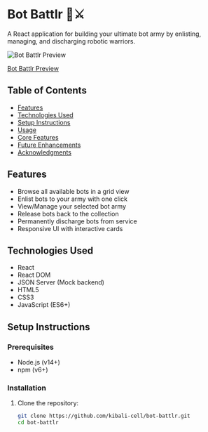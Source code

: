 # Bot Battlr 🤖⚔️

A React application for building your ultimate bot army by enlisting, managing, and discharging robotic warriors.

![Bot Battlr Preview](https://bot-battlr-sepia.vercel.app/) 

[Bot Battlr Preview]([https://example.com](https://bot-battlr-sepia.vercel.app/))

## Table of Contents
- [Features](#features)
- [Technologies Used](#technologies-used)
- [Setup Instructions](#setup-instructions)
- [Usage](#usage)
- [Core Features](#core-features)
- [Future Enhancements](#future-enhancements)
- [Acknowledgments](#acknowledgments)

## Features
- Browse all available bots in a grid view
- Enlist bots to your army with one click
- View/Manage your selected bot army
- Release bots back to the collection
- Permanently discharge bots from service
- Responsive UI with interactive cards

## Technologies Used
- React
- React DOM
- JSON Server (Mock backend)
- HTML5
- CSS3
- JavaScript (ES6+)

## Setup Instructions

### Prerequisites
- Node.js (v14+)
- npm (v6+)

### Installation
1. Clone the repository:
   ```bash
   git clone https://github.com/kibali-cell/bot-battlr.git
   cd bot-battlr
